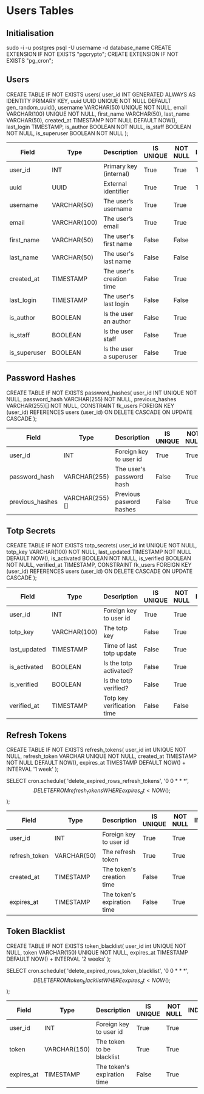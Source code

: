 # Users Tables
## Initialisation
sudo -i -u postgres
psql -U username -d database_name
CREATE EXTENSION IF NOT EXISTS "pgcrypto";
CREATE EXTENSION IF NOT EXISTS "pg_cron";

## Users
CREATE TABLE IF NOT EXISTS users(
    user_id INT GENERATED ALWAYS AS IDENTITY PRIMARY KEY,
    uuid UUID UNIQUE NOT NULL DEFAULT gen_random_uuid(),
    username VARCHAR(50) UNIQUE NOT NULL,
    email VARCHAR(100) UNIQUE NOT NULL,
    first_name VARCHAR(50),
    last_name VARCHAR(50),
    created_at TIMESTAMP NOT NULL DEFAULT NOW(),
    last_login TIMESTAMP,
    is_author BOOLEAN NOT NULL,
    is_staff BOOLEAN NOT NULL,
    is_superuser BOOLEAN NOT NULL
);

| Field           | Type           | Description                 | IS UNIQUE | NOT NULL | INDEX  |
|-----------------|----------------|-----------------------------|-----------|----------|--------|
| user_id         | INT            | Primary key (internal)      | True      | True     | True   |
| uuid            | UUID           | External identifier         | True      | True     | True   |
| username        | VARCHAR(50)    | The user’s username         | True      | True     |  |
| email           | VARCHAR(100)   | The user’s email            | True      | True     |  |
| first_name      | VARCHAR(50)    | The user's first name       | False     | False    |  |
| last_name       | VARCHAR(50)    | The user's last name        | False     | False    |  |
| created_at      | TIMESTAMP      | The user's creation time    | False     | True     |  |
| last_login      | TIMESTAMP      | The user's last login       | False     | False    |  |
| is_author       | BOOLEAN        | Is the user an author       | False     | True     |  |
| is_staff        | BOOLEAN        | Is the user staff           | False     | True     |  |
| is_superuser    | BOOLEAN        | Is the user a superuser     | False     | True     |  |

## Password Hashes
CREATE TABLE IF NOT EXISTS password_hashes(
    user_id INT UNIQUE NOT NULL,
    password_hash VARCHAR(255) NOT NULL,
    previous_hashes VARCHAR(255)[] NOT NULL,
    CONSTRAINT fk_users FOREIGN KEY (user_id)
        REFERENCES users (user_id)
        ON DELETE CASCADE
        ON UPDATE CASCADE
);

| Field           | Type           | Description                 | IS UNIQUE | NOT NULL | INDEX  |
|-----------------|----------------|-----------------------------|-----------|----------|--------|
| user_id         | INT            | Foreign key to user id      | True      | True     |  |
| password_hash   | VARCHAR(255)   | The user's password hash    | False     | True     |  |
| previous_hashes | VARCHAR(255)[] | Previous pasword hashes     | False     | True     |  |

## Totp Secrets
CREATE TABLE IF NOT EXISTS totp_secrets(
    user_id int UNIQUE NOT NULL,
    totp_key VARCHAR(100) NOT NULL,
    last_updated TIMESTAMP NOT NULL DEFAULT NOW(),
    is_activated BOOLEAN NOT NULL,
    is_verified BOOLEAN NOT NULL,
    verified_at TIMESTAMP,
    CONSTRAINT fk_users FOREIGN KEY (user_id)
        REFERENCES users (user_id)
        ON DELETE CASCADE
        ON UPDATE CASCADE
);

| Field           | Type           | Description                 | IS UNIQUE | NOT NULL | INDEX  |
|-----------------|----------------|-----------------------------|-----------|----------|--------|
| user_id         | INT            | Foreign key to user id      | True      | True     |  |
| totp_key        | VARCHAR(100)   | The totp key                | False     | True     |  |
| last_updated    | TIMESTAMP      | Time of last totp update    | False     | True     |  |
| is_activated    | BOOLEAN        | Is the totp activated?      | False     | True     |  |
| is_verified     | BOOLEAN        | Is the totp verified?       | False     | True     |  |
| verified_at     | TIMESTAMP      | Totp key verification time  | False     | False    |  |

## Refresh Tokens
CREATE TABLE IF NOT EXISTS refresh_tokens(
    user_id int UNIQUE NOT NULL,
    refresh_token VARCHAR UNIQUE NOT NULL,
    created_at TIMESTAMP NOT NULL DEFAULT NOW(),
    expires_at TIMESTAMP DEFAULT NOW() + INTERVAL '1 week'
);

SELECT cron.schedule(
    'delete_expired_rows_refresh_tokens',
    '0 0 * * *',
    $$ DELETE FROM refresh_tokens WHERE expires_at < NOW(); $$
);

| Field           | Type           | Description                 | IS UNIQUE | NOT NULL | INDEX  |
|-----------------|----------------|-----------------------------|-----------|----------|--------|
| user_id         | INT            | Foreign key to user id      | True      | True     |  |
| refresh_token   | VARCHAR(50)    | The refresh token           | True      | True     |  |
| created_at      | TIMESTAMP      | The token's creation time   | False     | True     |  |
| expires_at      | TIMESTAMP      | The token's expiration time | False     | True     |  |

## Token Blacklist
CREATE TABLE IF NOT EXISTS token_blacklist(
    user_id int UNIQUE NOT NULL,
    token VARCHAR(150) UNIQUE NOT NULL,
    expires_at TIMESTAMP DEFAULT NOW() + INTERVAL '2 weeks'
);

SELECT cron.schedule(
    'delete_expired_rows_token_blacklist',
    '0 0 * * *',
    $$ DELETE FROM token_blacklist WHERE expires_at < NOW(); $$
);

| Field           | Type           | Description                 | IS UNIQUE | NOT NULL | INDEX  |
|-----------------|----------------|-----------------------------|-----------|----------|--------|
| user_id         | INT            | Foreign key to user id      | True      | True     |  |
| token           | VARCHAR(150)   | The token to be blacklist   | True      | True     |  |
| expires_at      | TIMESTAMP      | The token's expiration time | False     | True     |  |
